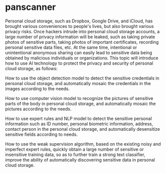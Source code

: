 # panscanner

Personal cloud storage, such as Dropbox, Google Drive, and iCloud,  has brought various conveniences to people's lives, but also brought various privacy risks. Once hackers intrude into personal cloud storage accounts, a large number of privacy information will be leaked, such as taking private photos of sensitive parts, taking photos of important certificates, recording personal sensitive data files, etc. At the same time, intentional or unintentional anonymous sharing can easily lead to sensitive data being obtained by malicious individuals or organizations.
This topic will introduce how to use AI technology to protect the privacy and security of personal cloud storage, as follows:

How to use the object detection model to detect the sensitive credentials in personal cloud storage, and automatically mosaic the credentials in the images according to the needs.

How to use computer vision model to recognize the pictures of sensitive parts of the body in personal cloud storage, and automatically mosaic the pictures according to the needs.

How to use expert rules and NLP model to detect the sensitive personal information such as ID number, personal biometric information, address, contact person in the personal cloud storage, and automatically desensitize sensitive fields according to needs.

How to use the weak supervision algorithm, based on the existing noisy and imperfect expert rules, quickly obtain a large number of sensitive or insensitive training data, so as to further train a strong text classifier, improve the ability of automatically discovering sensitive data in personal cloud storage.
